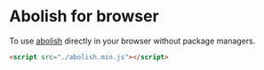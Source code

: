 # Abolish for browser

To use [abolish]() directly in your browser without package managers.

```html
<script src="./abolish.min.js"></script>
```